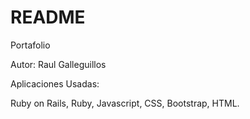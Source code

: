 # README

Portafolio

Autor: Raul Galleguillos

Aplicaciones Usadas:

Ruby on Rails, Ruby, Javascript, CSS, Bootstrap, HTML.

